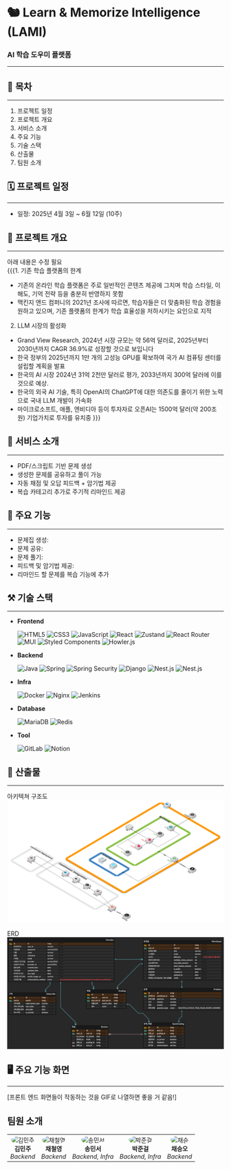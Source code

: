 # 🐿️ Learn & Memorize Intelligence (LAMI)

### AI 학습 도우미 플랫폼

---

## 📜 목차 

---

1. 프로젝트 일정
2. 프로젝트 개요
3. 서비스 소개
4. 주요 기능
5. 기술 스택
6. 산출물
7. 팀원 소개

## 🗓️ 프로젝트 일정

---
- 일정: 2025년 4월 3일 ~ 6월 12일 (10주)

## 🔎 프로젝트 개요

---
아래 내용은 수정 필요 \
{{{1. 기존 학습 플랫폼의 한계
- 기존의 온라인 학습 플랫폼은 주로 일반적인 콘텐츠 제공에 그치며 학습 스타일, 이해도, 기억 전략 등을 충분히 반영하지 못함
- 맥킨지 앤드 컴퍼니의 2021년 조사에 따르면, 학습자들은 더 맞춤화된 학습 경험을 원하고 있으며, 기존 플랫폼의 한계가 학습 효율성을 저하시키는 요인으로 지적
2. LLM 시장의 활성화
- Grand View Research, 2024년 시장 규모는 약 56억 달러로, 2025년부터 2030년까지 CAGR 36.9%로 성장할 것으로 보입니다
- 한국 정부의 2025년까지 1만 개의 고성능 GPU를 확보하여 국가 AI 컴퓨팅 센터를 설립할 계획을 발표
- 한국의 AI 시장 2024년 31억 2천만 달러로 평가, 2033년까지 300억 달러에 이를 것으로 예상.
- 한국의 외국 AI 기술, 특히 OpenAI의 ChatGPT에 대한 의존도를 줄이기 위한 노력으로 국내 LLM 개발이 가속화
- 마이크로소프트, 애플, 엔비디아 등이 투자자로 오픈AI는 1500억 달러(약 200조원) 기업가치로 투자를 유치중
}}}

## 🔎 서비스 소개

---
- PDF/스크립트 기반 문제 생성
- 생성한 문제를 공유하고 풀이 가능
- 자동 채점 및 오답 피드백 + 암기법 제공
- 복습 카테고리 추가로 주기적 리마인드 제공

## 🔎 주요 기능

---
- 문제집 생성: 
- 문제 공유:
- 문제 풀기:
- 피드백 및 암기법 제공:
- 리마인드 할 문제를 복습 기능에 추가

## ⚒️ 기술 스택

---

- **Frontend**

  ![HTML5](https://img.shields.io/badge/HTML5-E34F26?style=for-the-badge&logo=html5&logoColor=white)
  ![CSS3](https://img.shields.io/badge/CSS3-1572B6?style=for-the-badge&logo=css3&logoColor=white)
  ![JavaScript](https://img.shields.io/badge/javascript-F7DF1E?style=for-the-badge&logo=javascript&logoColor=black)
  ![React](https://img.shields.io/badge/react-61DAFB?style=for-the-badge&logo=react&logoColor=black)
  ![Zustand](https://img.shields.io/badge/zustand-7C3AED?style=for-the-badge&logo=zustand&logoColor=white)
  ![React Router](https://img.shields.io/badge/React_Router-CA4245?style=for-the-badge&logo=react-router&logoColor=white)
  ![MUI](https://img.shields.io/badge/MUI-007FFF?style=for-the-badge&logo=mui&logoColor=white)
  ![Styled Components](https://img.shields.io/badge/styled_components-DB7093?style=for-the-badge&logo=styled-components&logoColor=white)
  ![Howler.js](https://img.shields.io/badge/howler.js-4FC08D?style=for-the-badge&logo=howler.js&logoColor=white)

- **Backend**

  ![Java](https://img.shields.io/badge/java-007396?style=for-the-badge&logo=java&logoColor=white)
  ![Spring](https://img.shields.io/badge/spring-6DB33F?style=for-the-badge&logo=spring&logoColor=white)
  ![Spring Security](https://img.shields.io/badge/spring_security-6DB33F?style=for-the-badge&logo=spring_security&logoColor=white)
  ![Django](https://img.shields.io/badge/django-092E20?style=for-the-badge&logo=django&logoColor=white)
  ![Nest.js](https://img.shields.io/badge/-NestJs-ea2845?style=for-the-badge&logo=nestjs&logoColor=white)
  ![Nest.js](https://img.shields.io/badge/FastAPI-005571?style=for-the-badge&logo=fastapi)
- **Infra**

  ![Docker](https://img.shields.io/badge/Docker-2496ED?style=for-the-badge&logo=docker&logoColor=white)
  ![Nginx](https://img.shields.io/badge/nginx-009639?style=for-the-badge&logo=nginx&logoColor=white)
  ![Jenkins](https://img.shields.io/badge/jenkins-D24939?style=for-the-badge&logo=jenkins&logoColor=white)

- **Database**

  ![MariaDB](https://img.shields.io/badge/MariaDB-003545?style=for-the-badge&logo=mariadb&logoColor=white)
  ![Redis](https://img.shields.io/badge/redis-FF4438?style=for-the-badge&logo=redis&logoColor=white)

- **Tool**

  ![GitLab](https://img.shields.io/badge/gitlab-FC6D26?style=for-the-badge&logo=gitlab&logoColor=white)
  ![Notion](https://img.shields.io/badge/notion-000000?style=for-the-badge&logo=notion&logoColor=white)


## 📜 산출물

---
아키텍쳐 구조도
  ![아키텍쳐](images/architecture.png)

ERD
![ERD](images/erd.png)

## 🖥️ 주요 기능 화면

---

[프론트 엔드 화면들이 작동하는 것을 GIF로 나열하면 좋을 거 같음!]


## 팀원 소개

<table>
  <tr>
    <td align="center">
      <img src="images/IMG_6613%20중간.png" width="100px" height="100px" style="border-radius:50%;" alt="김민주"/><br />
      <b>김민주</b><br />
      <i>Backend</i>
    </td>
    <td align="center">
      <img src="./" width="100px" height="100px" style="border-radius:50%;" alt="채철영"/><br />
      <b>채철영</b><br />
      <i>Backend</i>
    </td>
    <td align="center">
      <img src="./" width="100px" height="100px" style="border-radius:50%;" alt="송민서"/><br />
      <b>송민서</b><br />
      <i>Backend, Infra</i>
    </td>
    <td align="center">
      <img src="./g" width="100px" height="100px" style="border-radius:50%;" alt="박준걸"/><br />
      <b>박준걸</b><br />
      <i>Backend, Infra</i>
    </td>
    <td align="center">
      <img src="./" width="100px" height="100px" style="border-radius:50%;" alt="채승"/><br />
      <b>채승오</b><br />
      <i>Backend</i>
    </td>
  </tr>
</table>